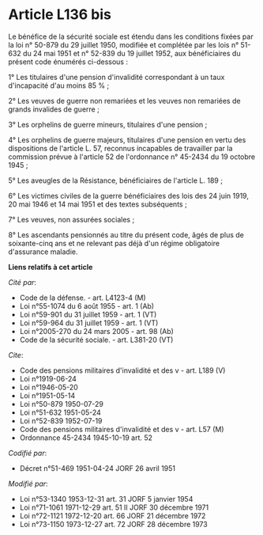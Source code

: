 # Article L136 bis

Le bénéfice de la sécurité sociale est étendu dans les conditions fixées par la loi n° 50-879 du 29 juillet 1950, modifiée et
complétée par les lois n° 51-632 du 24 mai 1951 et n° 52-839 du 19 juillet 1952, aux bénéficiaires du présent code énumérés
ci-dessous :

1° Les titulaires d'une pension d'invalidité correspondant à un taux d'incapacité d'au moins 85 % ;

2° Les veuves de guerre non remariées et les veuves non remariées de grands invalides de guerre ;

3° Les orphelins de guerre mineurs, titulaires d'une pension ;

4° Les orphelins de guerre majeurs, titulaires d'une pension en vertu des dispositions de l'article L. 57, reconnus
incapables de travailler par la commission prévue à l'article 52 de l'ordonnance n° 45-2434 du 19 octobre 1945 ;

5° Les aveugles de la Résistance, bénéficiaires de l'article L. 189 ;

6° Les victimes civiles de la guerre bénéficiaires des lois des 24 juin 1919, 20 mai 1946 et 14 mai 1951 et des textes
subséquents ;

7° Les veuves, non assurées sociales ;

8° Les ascendants pensionnés au titre du présent code, âgés de plus de soixante-cinq ans et ne relevant pas déjà d'un régime
obligatoire d'assurance maladie.

**Liens relatifs à cet article**

_Cité par_:

  - Code de la défense. - art. L4123-4 (M)
  - Loi n°55-1074 du 6 août 1955 - art. 1 (Ab)
  - Loi n°59-901 du 31 juillet 1959 - art. 1 (VT)
  - Loi n°59-964 du 31 juillet 1959 - art. 1 (VT)
  - Loi n°2005-270 du 24 mars 2005 - art. 98 (Ab)
  - Code de la sécurité sociale. - art. L381-20 (VT)

_Cite_:

  - Code des pensions militaires d'invalidité et des v - art. L189 (V)
  - Loi n°1919-06-24
  - Loi n°1946-05-20
  - Loi n°1951-05-14
  - Loi n°50-879 1950-07-29
  - Loi n°51-632 1951-05-24
  - Loi n°52-839 1952-07-19
  - Code des pensions militaires d'invalidité et des v - art. L57 (M)
  - Ordonnance 45-2434 1945-10-19 art. 52

_Codifié par_:

  - Décret n°51-469 1951-04-24 JORF 26 avril 1951

_Modifié par_:

  - Loi n°53-1340 1953-12-31 art. 31 JORF 5 janvier 1954
  - Loi n°71-1061 1971-12-29 art. 51 II JORF 30 décembre 1971
  - Loi n°72-1121 1972-12-20 art. 66 JORF 21 décembre 1972
  - Loi n°73-1150 1973-12-27 art. 72 JORF 28 décembre 1973
